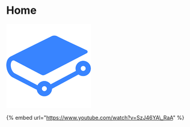 # Home

![Tech Notes](.gitbook/assets/gitbook.png)

{% embed url="https://www.youtube.com/watch?v=SzJ46YA\_RaA" %}

